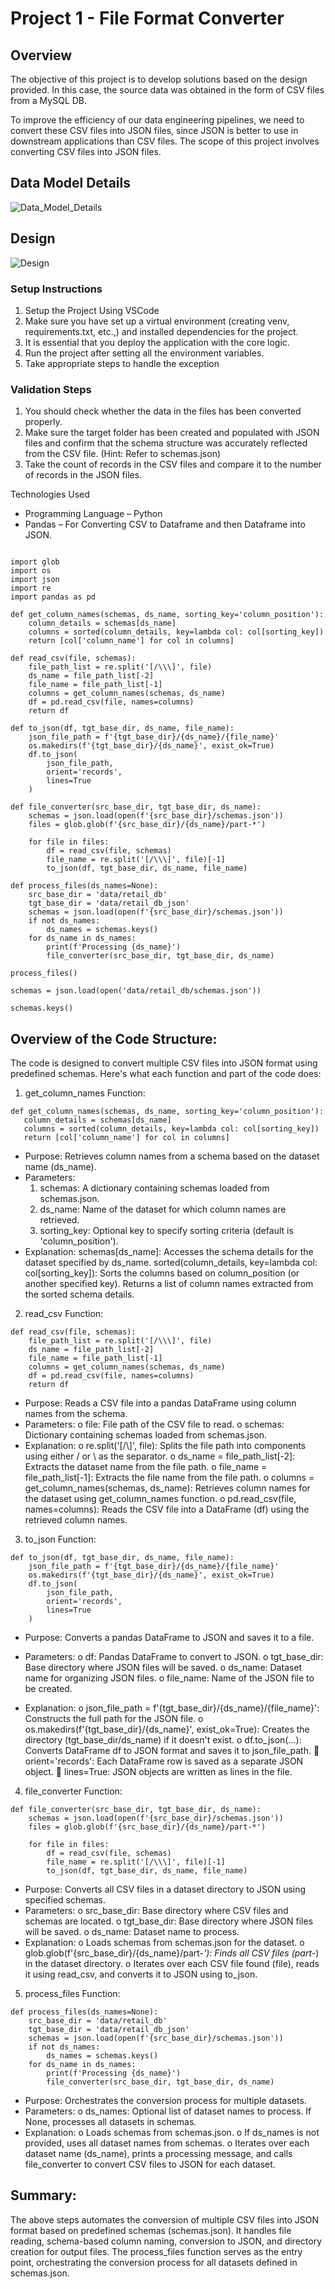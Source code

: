 # Project 1 - File Format Converter


## Overview

The objective of this project is to develop solutions based on the design provided. In this case, the source data was obtained in the form of CSV files from a MySQL DB.

To improve the efficiency of our data engineering pipelines, we need to convert these CSV files into JSON files, since JSON is better to use in downstream applications than CSV files. The scope of this project involves converting CSV files into JSON files.

## Data Model Details
![Data_Model_Details](https://github.com/Chetanchandra1994/Project-1---File-Format-Converter/assets/71788058/d1d479b2-0aa2-4360-87ca-2d778d3d32eb)


## Design

![Design](https://github.com/Chetanchandra1994/Project-1---File-Format-Converter/assets/71788058/7816574b-7d42-4a74-b8d3-cca2d1b64877)

 
### Setup Instructions
1.	Setup the Project Using VSCode
2.	Make sure you have set up a virtual environment (creating venv, requirements.txt, etc.,) and installed dependencies for the project.
3.	It is essential that you deploy the application with the core logic.
4.	Run the project after setting all the environment variables.
5.	Take appropriate steps to handle the exception

### Validation Steps
1.	You should check whether the data in the files has been converted properly.
2.	Make sure the target folder has been created and populated with JSON files and confirm that the schema structure was accurately reflected from the CSV file. (Hint: Refer to schemas.json)
3.	Take the count of records in the CSV files and compare it to the number of records in the JSON files.


Technologies Used
-	Programming Language – Python
-	Pandas – For Converting CSV to Dataframe and then Dataframe into JSON.

```

import glob
import os
import json
import re
import pandas as pd

def get_column_names(schemas, ds_name, sorting_key='column_position'):
    column_details = schemas[ds_name]
    columns = sorted(column_details, key=lambda col: col[sorting_key])
    return [col['column_name'] for col in columns]

def read_csv(file, schemas):
    file_path_list = re.split('[/\\\]', file)
    ds_name = file_path_list[-2]
    file_name = file_path_list[-1]
    columns = get_column_names(schemas, ds_name)
    df = pd.read_csv(file, names=columns)
    return df

def to_json(df, tgt_base_dir, ds_name, file_name):
    json_file_path = f'{tgt_base_dir}/{ds_name}/{file_name}'
    os.makedirs(f'{tgt_base_dir}/{ds_name}', exist_ok=True)
    df.to_json(
        json_file_path,
        orient='records',
        lines=True
    )

def file_converter(src_base_dir, tgt_base_dir, ds_name):
    schemas = json.load(open(f'{src_base_dir}/schemas.json'))
    files = glob.glob(f'{src_base_dir}/{ds_name}/part-*')

    for file in files:
        df = read_csv(file, schemas)
        file_name = re.split('[/\\\]', file)[-1]
        to_json(df, tgt_base_dir, ds_name, file_name)

def process_files(ds_names=None):
    src_base_dir = 'data/retail_db'
    tgt_base_dir = 'data/retail_db_json'
    schemas = json.load(open(f'{src_base_dir}/schemas.json'))
    if not ds_names:
        ds_names = schemas.keys()
    for ds_name in ds_names:
        print(f'Processing {ds_name}')
        file_converter(src_base_dir, tgt_base_dir, ds_name)

process_files()

schemas = json.load(open('data/retail_db/schemas.json'))

schemas.keys()
```

## Overview of the Code Structure:
The code is designed to convert multiple CSV files into JSON format using predefined schemas. Here's what each function and part of the code does:
1. get_column_names Function:
 ```  
def get_column_names(schemas, ds_name, sorting_key='column_position'):
    column_details = schemas[ds_name]
    columns = sorted(column_details, key=lambda col: col[sorting_key])
    return [col['column_name'] for col in columns]
```    
- Purpose: Retrieves column names from a schema based on the dataset name (ds_name).
- Parameters:
  1. schemas: A dictionary containing schemas loaded from schemas.json.
  2. ds_name: Name of the dataset for which column names are retrieved.
  3. sorting_key: Optional key to specify sorting criteria (default is 'column_position').
- Explanation:
  schemas[ds_name]: Accesses the schema details for the dataset specified by ds_name.
  sorted(column_details, key=lambda col: col[sorting_key]): Sorts the columns based on column_position (or another specified key).
  Returns a list of column names extracted from the sorted schema details.

2. read_csv Function:
```
def read_csv(file, schemas):
    file_path_list = re.split('[/\\\]', file)
    ds_name = file_path_list[-2]
    file_name = file_path_list[-1]
    columns = get_column_names(schemas, ds_name)
    df = pd.read_csv(file, names=columns)
    return df
  ```  
- Purpose: Reads a CSV file into a pandas DataFrame using column names from the schema.
- Parameters:
o	file: File path of the CSV file to read.
o	schemas: Dictionary containing schemas loaded from schemas.json.
- Explanation:
o	re.split('[/\\\]', file): Splits the file path into components using either / or \ as the separator.
o	ds_name = file_path_list[-2]: Extracts the dataset name from the file path.
o	file_name = file_path_list[-1]: Extracts the file name from the file path.
o	columns = get_column_names(schemas, ds_name): Retrieves column names for the dataset using get_column_names function.
o	pd.read_csv(file, names=columns): Reads the CSV file into a DataFrame (df) using the retrieved column names.


3. to_json Function:
```
def to_json(df, tgt_base_dir, ds_name, file_name):
    json_file_path = f'{tgt_base_dir}/{ds_name}/{file_name}'
    os.makedirs(f'{tgt_base_dir}/{ds_name}', exist_ok=True)
    df.to_json(
        json_file_path,
        orient='records',
        lines=True
    )
 ```   
- Purpose: Converts a pandas DataFrame to JSON and saves it to a file.
- Parameters:
o	df: Pandas DataFrame to convert to JSON.
o	tgt_base_dir: Base directory where JSON files will be saved.
o	ds_name: Dataset name for organizing JSON files.
o	file_name: Name of the JSON file to be created.

- Explanation:
o	json_file_path = f'{tgt_base_dir}/{ds_name}/{file_name}': Constructs the full path for the JSON file.
o	os.makedirs(f'{tgt_base_dir}/{ds_name}', exist_ok=True): Creates the directory (tgt_base_dir/ds_name) if it doesn't exist.
o	df.to_json(...): Converts DataFrame df to JSON format and saves it to json_file_path.
	orient='records': Each DataFrame row is saved as a separate JSON object.
	lines=True: JSON objects are written as lines in the file.

4. file_converter Function:
```
def file_converter(src_base_dir, tgt_base_dir, ds_name):
    schemas = json.load(open(f'{src_base_dir}/schemas.json'))
    files = glob.glob(f'{src_base_dir}/{ds_name}/part-*')

    for file in files:
        df = read_csv(file, schemas)
        file_name = re.split('[/\\\]', file)[-1]
        to_json(df, tgt_base_dir, ds_name, file_name)
```
- Purpose: Converts all CSV files in a dataset directory to JSON using specified schemas.
- Parameters:
o	src_base_dir: Base directory where CSV files and schemas are located.
o	tgt_base_dir: Base directory where JSON files will be saved.
o	ds_name: Dataset name to process.
- Explanation:
o	Loads schemas from schemas.json for the dataset.
o	glob.glob(f'{src_base_dir}/{ds_name}/part-*'): Finds all CSV files (part-*) in the dataset directory.
o	Iterates over each CSV file found (file), reads it using read_csv, and converts it to JSON using to_json.

5. process_files Function:
```
def process_files(ds_names=None):
    src_base_dir = 'data/retail_db'
    tgt_base_dir = 'data/retail_db_json'
    schemas = json.load(open(f'{src_base_dir}/schemas.json'))
    if not ds_names:
        ds_names = schemas.keys()
    for ds_name in ds_names:
        print(f'Processing {ds_name}')
        file_converter(src_base_dir, tgt_base_dir, ds_name)
```
-	Purpose: Orchestrates the conversion process for multiple datasets.
-	Parameters:
o	ds_names: Optional list of dataset names to process. If None, processes all datasets in schemas.
- Explanation:
o	Loads schemas from schemas.json.
o	If ds_names is not provided, uses all dataset names from schemas.
o	Iterates over each dataset name (ds_name), prints a processing message, and calls file_converter to convert CSV files to JSON for each dataset.

## Summary:
The above steps automates the conversion of multiple CSV files into JSON format based on predefined schemas (schemas.json). It handles file reading, schema-based column naming, conversion to JSON, and directory creation for output files. The process_files function serves as the entry point, orchestrating the conversion process for all datasets defined in schemas.json.

